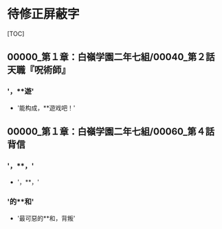 # 待修正屏蔽字

[TOC]

## 00000_第１章：白嶺学園二年七組/00040_第２話　天職『呪術師』

### '，**遊'

- '能构成，**遊戏吧！'


## 00000_第１章：白嶺学園二年七組/00060_第４話　背信

### '，**，'

- '，**，'

### '的**和'

- '最可惡的**和，背叛'
